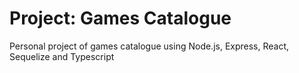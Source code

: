# Project: Games Catalogue
Personal project of games catalogue using Node.js, Express, React, Sequelize and Typescript
